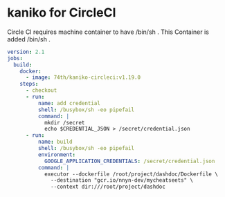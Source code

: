 # kaniko for CircleCI

Circle CI requires machine container to have /bin/sh .
This Container is added /bin/sh .

```yaml
version: 2.1
jobs:
  build:
    docker:
      - image: 74th/kaniko-circleci:v1.19.0
    steps:
      - checkout
      - run:
          name: add credential
          shell: /busybox/sh -eo pipefail
          command: |
            mkdir /secret
            echo $CREDENTIAL_JSON > /secret/credential.json
      - run:
          name: build
          shell: /busybox/sh -eo pipefail
          environment:
            GOOGLE_APPLICATION_CREDENTIALS: /secret/credential.json
          command: |
            executor --dockerfile /root/project/dashdoc/Dockerfile \
              --destination "gcr.io/nnyn-dev/mycheatseets" \
              --context dir:///root/project/dashdoc
```
